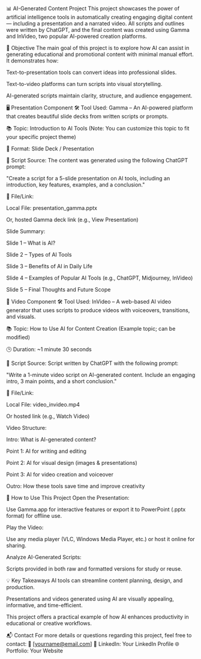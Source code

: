📊 AI-Generated Content Project
This project showcases the power of artificial intelligence tools in automatically creating engaging digital content — including a presentation and a narrated video. All scripts and outlines were written by ChatGPT, and the final content was created using Gamma and InVideo, two popular AI-powered creation platforms.

🎯 Objective
The main goal of this project is to explore how AI can assist in generating educational and promotional content with minimal manual effort. It demonstrates how:

Text-to-presentation tools can convert ideas into professional slides.

Text-to-video platforms can turn scripts into visual storytelling.

AI-generated scripts maintain clarity, structure, and audience engagement.

🖥️ Presentation Component
🛠 Tool Used: Gamma – An AI-powered platform that creates beautiful slide decks from written scripts or prompts.

📚 Topic: Introduction to AI Tools
(Note: You can customize this topic to fit your specific project theme)

🎨 Format: Slide Deck / Presentation

🎤 Script Source: The content was generated using the following ChatGPT prompt:

"Create a script for a 5-slide presentation on AI tools, including an introduction, key features, examples, and a conclusion."

📎 File/Link:

Local File: presentation_gamma.pptx

Or, hosted Gamma deck link (e.g., View Presentation)

Slide Summary:

Slide 1 – What is AI?

Slide 2 – Types of AI Tools

Slide 3 – Benefits of AI in Daily Life

Slide 4 – Examples of Popular AI Tools (e.g., ChatGPT, Midjourney, InVideo)

Slide 5 – Final Thoughts and Future Scope

🎥 Video Component
🛠 Tool Used: InVideo – A web-based AI video generator that uses scripts to produce videos with voiceovers, transitions, and visuals.

📚 Topic: How to Use AI for Content Creation
(Example topic; can be modified)

🕒 Duration: ~1 minute 30 seconds

🎤 Script Source: Script written by ChatGPT with the following prompt:

"Write a 1-minute video script on AI-generated content. Include an engaging intro, 3 main points, and a short conclusion."

📎 File/Link:

Local File: video_invideo.mp4

Or hosted link (e.g., Watch Video)

Video Structure:

Intro: What is AI-generated content?

Point 1: AI for writing and editing

Point 2: AI for visual design (images & presentations)

Point 3: AI for video creation and voiceover

Outro: How these tools save time and improve creativity

🔧 How to Use This Project
Open the Presentation:

Use Gamma.app for interactive features or export it to PowerPoint (.pptx format) for offline use.

Play the Video:

Use any media player (VLC, Windows Media Player, etc.) or host it online for sharing.

Analyze AI-Generated Scripts:

Scripts provided in both raw and formatted versions for study or reuse.

💡 Key Takeaways
AI tools can streamline content planning, design, and production.

Presentations and videos generated using AI are visually appealing, informative, and time-efficient.

This project offers a practical example of how AI enhances productivity in educational or creative workflows.

📬 Contact
For more details or questions regarding this project, feel free to contact:
📧 [yourname@email.com]
🔗 LinkedIn: Your LinkedIn Profile
🌐 Portfolio: Your Website

